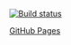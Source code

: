 [![Build status](https://ci.appveyor.com/api/projects/status/3cuwoo6ysh479ily?svg=true)](https://ci.appveyor.com/project/ruslanraindrop/ahj5-1)

[GitHub Pages](https://ruslanraindrop.github.io/ahj5.1/)